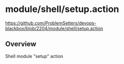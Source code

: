 # module/shell/setup.action

https://github.com/ProblemSetters/devops-blackbox/blob/2204/module/shell/setup.action

## Overview

Shell module "setup" action


